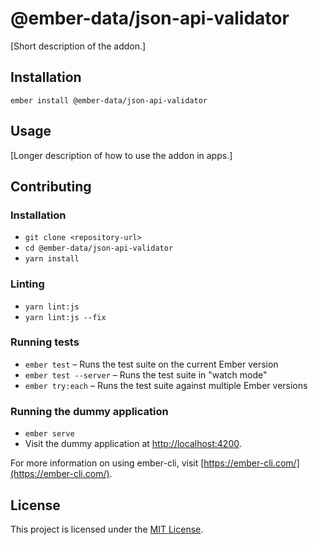 @ember-data/json-api-validator
==============================================================================

[Short description of the addon.]

Installation
------------------------------------------------------------------------------

```
ember install @ember-data/json-api-validator
```


Usage
------------------------------------------------------------------------------

[Longer description of how to use the addon in apps.]


Contributing
------------------------------------------------------------------------------

### Installation

* `git clone <repository-url>`
* `cd @ember-data/json-api-validator`
* `yarn install`

### Linting

* `yarn lint:js`
* `yarn lint:js --fix`

### Running tests

* `ember test` – Runs the test suite on the current Ember version
* `ember test --server` – Runs the test suite in "watch mode"
* `ember try:each` – Runs the test suite against multiple Ember versions

### Running the dummy application

* `ember serve`
* Visit the dummy application at [http://localhost:4200](http://localhost:4200).

For more information on using ember-cli, visit [https://ember-cli.com/](https://ember-cli.com/).

License
------------------------------------------------------------------------------

This project is licensed under the [MIT License](LICENSE.md).
